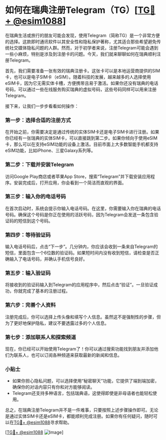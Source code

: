 # 如何在瑞典注册Telegram（TG）[[TG💪+ @esim1088](https://t.me/s/esim1088)]

在瑞典生活或旅行的朋友可能会发现，使用Telegram（简称TG）是一个非常方便的选择。这款即时通讯软件以其安全性和隐私保护著称，尤其适合那些希望避免传统社交媒体隐私问题的人群。然而，对于初学者来说，注册Telegram可能会遇到一些小麻烦，特别是涉及到注册卡的问题。今天，我们就来聊聊如何在瑞典顺利注册Telegram。

首先，我们需要准备一张有效的瑞典注册卡。这张卡可以是本地运营商提供的SIM卡，也可以是电子SIM卡（eSIM）。随着科技的发展，越来越多的人选择使用eSIM卡，因为它无需实体卡槽，方便携带且易于激活。如果你还没有瑞典的电话号码，可以通过一些在线服务购买瑞典的虚拟号码，这些号码同样可以用来注册Telegram。

接下来，让我们一步步看看如何操作：

### 第一步：选择合适的注册方式

在开始之前，你需要决定是通过传统的实体SIM卡还是电子SIM卡进行注册。如果你已经有一张瑞典的实体SIM卡，可以直接跳到第二步。如果你倾向于使用eSIM卡，那么可以在支持eSIM功能的设备上激活。目前市面上大多数智能手机都支持eSIM功能，比如iPhone、三星Galaxy系列等。

### 第二步：下载并安装Telegram

访问Google Play商店或者苹果App Store，搜索“Telegram”并下载安装应用程序。安装完成后，打开应用，你会看到一个简洁而直观的界面。

### 第三步：输入你的电话号码

在首次启动时，系统会提示你输入电话号码。在这里，你需要输入你在瑞典的电话号码。确保这个号码是你正在使用的活跃号码，因为Telegram会发送一条包含验证码的短信到这个号码。

### 第四步：等待验证码

输入电话号码后，点击“下一步”。几分钟内，你应该会收到一条来自Telegram的短信，里面包含一个6位数的验证码。如果短时间内没有收到短信，请检查是否正确输入了电话号码，并确认手机信号良好。

### 第五步：输入验证码

将接收到的验证码输入到Telegram的应用程序中，然后点击“验证”。一旦验证成功，你就完成了基本的注册过程。

### 第六步：完善个人资料

注册完成后，你可以选择上传头像和填写个人信息。虽然这不是强制性的步骤，但为了更好地保护隐私，建议不要透露过多的个人信息。

### 第七步：添加联系人和探索频道

现在，你已经可以开始使用Telegram了！你可以通过搜索功能找到朋友并添加他们为联系人，也可以订阅各种频道来获取最新的新闻和信息。

### 小贴士

- 如果你担心隐私问题，可以选择使用“秘密聊天”功能，它提供了端到端加密，确保你的对话内容只有你和对方能够阅读。
- Telegram还支持多种语言，包括瑞典语，这使得即使是非母语者也能轻松使用。

总之，在瑞典注册Telegram并不是一件难事，只要按照上述步骤操作即可。无论是通过实体SIM卡还是eSIM卡，都能顺利完成注册。如果你有任何疑问，随时可以在[TG💪+ @esim1088](https://t.me/s/esim1088)寻求帮助。

[[TG💪+ @esim1088](https://t.me/s/esim1088) ![Image](https://i.postimg.cc/4NQfJmqS/Snipaste-2025-05-13-00-14-12.png)]
